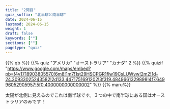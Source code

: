 ```yaml
---
title: "2問目"
quiz_suffix: "北半球と南半球"
date: 2024-06-15
lastmod: 2024-06-15
weight: 1
draft: false
keywords: [""]
sections: [""]
pagetype: "quiz"
---
```


{{% qb %}}
{{% quiz "アメリカ" "オーストラリア" "カナダ" 2 %}}
{{% quizif "https://www.google.com/maps/embed?pb=!4v1718903805570!6m8!1m7!1st29HSCPGR1flw19CsLUWvw!2m2!1d-24.30933025243582!2d133.4471751691202!3f319.4849661329898!4f7.64996052905957!5f0.4000000000000002" %}}
{{% maru%}}

<div class="googlemap-if ansarea transparent-area">
太陽が北側に見えるのでこれは南半球です。３つの中で南半球にある国はオーストラリアのみです！
</div>
